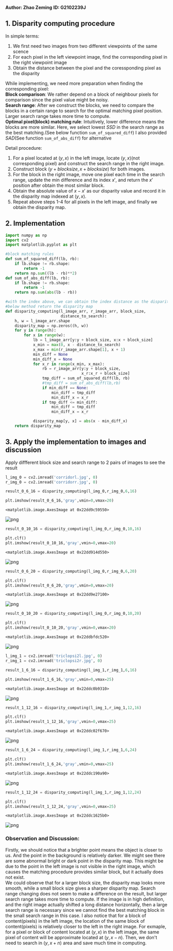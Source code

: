 <link rel="stylesheet" href="https://cdn.jsdelivr.net/npm/katex@0.10.2/dist/katex.min.css" integrity="sha384-yFRtMMDnQtDRO8rLpMIKrtPCD5jdktao2TV19YiZYWMDkUR5GQZR/NOVTdquEx1j" crossorigin="anonymous">
<script defer src="https://cdn.jsdelivr.net/npm/katex@0.10.2/dist/katex.min.js" integrity="sha384-9Nhn55MVVN0/4OFx7EE5kpFBPsEMZxKTCnA+4fqDmg12eCTqGi6+BB2LjY8brQxJ" crossorigin="anonymous"></script>
<script defer src="https://cdn.jsdelivr.net/npm/katex@0.10.2/dist/contrib/auto-render.min.js" integrity="sha384-kWPLUVMOks5AQFrykwIup5lo0m3iMkkHrD0uJ4H5cjeGihAutqP0yW0J6dpFiVkI" crossorigin="anonymous" onload="renderMathInElement(document.body);"></script>

**Author: Zhao Zeming**
**ID: G2102239J**


## 1. Disparity computing procedure
In simple terms:
1. We first need two images from two different viewpoints of the same scence
2. For each pixel in the left viewpoint image, find the corresponding pixel in the right viewpoint image
3. Obtain the distance between the pixel and the coressponding pixel as the disparity

While implementing, we need more preparation when finding the corresponding pixel:  
**Block comparison**:
We rather depend on a block of neighbour pixels for comparison since the pixel value might be noisy.  
**Search range**:
After we construct the blocks, we need to compare the blocks in a certain range to search for the optimal matching pixel position. Larger search range takes more time to compute.  
**Optimal pixel(block) matching rule**:
Intuitively, lower difference means the blocks are more similar. Here, we select lowest $SSD$ in the search range as the best matching.(See below function `sum_of_squared_diff`) I also provided $SAD$(See function `sum_of_abs_diff`) for alternative

Detail procedure:
1. For a pixel located at $(y,x)$ in the left image, locate $(y,x)$(not corresponding pixel)  and construct the search range in the right image.
2. Construct block $(y + block size, x + block size)$ for both images.
3. For the block in the right image, move one pixel each time in the search range, update the min difference and its index $x'$, and return the $x'$ position after obtain the most similar block.
4. Obtain the absolute value of $x-x'$ as our disparity value and record it in the disparity map indexed at $(y,x)$.
5. Repeat above steps 1-4 for all pixels in the left image, and finally we obtain the disparity map.

## 2. Implementation


```python
import numpy as np
import cv2
import matplotlib.pyplot as plt
```


```python
#block matching rules 
def sum_of_squared_diff(lb, rb):
    if lb.shape != rb.shape:
        return -1
    return np.sum((lb - rb)**2)
def sum_of_abs_diff(lb, rb):
    if lb.shape != rb.shape:
        return -1
    return np.sum(abs(lb - rb))
```


```python
#with the index above, we can obtain the index distance as the disparity
#below method return the disparity map
def disparity_computing(l_image_arr, r_image_arr, block_size,
                        distance_to_search):
    h, w = l_image_arr.shape
    disparity_map = np.zeros((h, w))
    for y in range(h):
        for x in range(w):
            lb = l_image_arr[y:y + block_size, x:x + block_size]
            x_min = max(0, x - distance_to_search)
            x_max = min(r_image_arr.shape[1], x + 1)
            min_diff = None
            min_diff_x = None
            for x_r in range(x_min, x_max):
                rb = r_image_arr[y:y + block_size,
                                 x_r:x_r + block_size]
                tmp_diff = sum_of_squared_diff(lb, rb)
                #tmp_diff = sum_of_abs_diff(lb,rb)
                if min_diff == None:
                    min_diff = tmp_diff
                    min_diff_x = x_r
                if tmp_diff <= min_diff:
                    min_diff = tmp_diff
                    min_diff_x = x_r

            disparity_map[y, x] = abs(x - min_diff_x)
    return disparity_map
```

## 3. Apply the implementation to images and discussion
Apply diffferent block size and search range to 2 pairs of images to see the result


```python
l_img_0 = cv2.imread('corridorl.jpg', 0)
r_img_0 = cv2.imread('corridorr.jpg', 0)
```


```python
result_0_6_16 = disparity_computing(l_img_0,r_img_0,6,16)
```


```python
plt.imshow(result_0_6_16,'gray',vmin=0,vmax=20)
```




    <matplotlib.image.AxesImage at 0x22dd9c59550>




    
![png](output_8_1.png)
    



```python
result_0_10_16 = disparity_computing(l_img_0,r_img_0,10,16)
```


```python
plt.clf()
plt.imshow(result_0_10_16,'gray',vmin=0,vmax=20)
```




    <matplotlib.image.AxesImage at 0x22dd914d550>




    
![png](output_10_1.png)
    



```python
result_0_6_20 = disparity_computing(l_img_0,r_img_0,6,20)
```


```python
plt.clf()
plt.imshow(result_0_6_20,'gray',vmin=0,vmax=20)
```




    <matplotlib.image.AxesImage at 0x22dd9e27100>




    
![png](output_12_1.png)
    



```python
result_0_10_20 = disparity_computing(l_img_0,r_img_0,10,20)
```


```python
plt.clf()
plt.imshow(result_0_10_20,'gray',vmin=0,vmax=20)
```




    <matplotlib.image.AxesImage at 0x22ddbfdc520>




    
![png](output_14_1.png)
    



```python
l_img_1 = cv2.imread('triclopsi2l.jpg', 0)
r_img_1 = cv2.imread('triclopsi2r.jpg', 0)
```


```python
result_1_6_16 = disparity_computing(l_img_1,r_img_1,6,16)
```


```python
plt.imshow(result_1_6_16,'gray',vmin=0,vmax=25)
```




    <matplotlib.image.AxesImage at 0x22ddc0b9310>




    
![png](output_17_1.png)
    



```python
result_1_12_16 = disparity_computing(l_img_1,r_img_1,12,16)
```


```python
plt.clf()
plt.imshow(result_1_12_16,'gray',vmin=0,vmax=25)
```




    <matplotlib.image.AxesImage at 0x22ddc02f670>




    
![png](output_19_1.png)
    



```python
result_1_6_24 = disparity_computing(l_img_1,r_img_1,6,24)
```


```python
plt.clf()
plt.imshow(result_1_6_24,'gray',vmin=0,vmax=25)
```




    <matplotlib.image.AxesImage at 0x22ddc190a90>




    
![png](output_21_1.png)
    



```python
result_1_12_24 = disparity_computing(l_img_1,r_img_1,12,24)
```


```python
plt.clf()
plt.imshow(result_1_12_24,'gray',vmin=0,vmax=25)
```




    <matplotlib.image.AxesImage at 0x22ddc1625b0>




    
![png](output_23_1.png)
    


### Observation and Discussion:  
Firstly, we should notice that a brighter point means the object is closer to us. And the point in the background is relatively darker. We might see there are some abnormal bright or dark point in the disparity map. This might be due to the point in the left image is not visible in the right image, which causes the matching procedure provides similar block, but it actually does not exist.  
We could observe that for a larger block size, the disparity map looks more smooth, while a small block size gives a sharper disparity map. Search range changing does not seem to make a difference on the result, but larger search range takes more time to compute. If the image is in high definition, and the right image actually shifted a long distance horizontally, then a large search range is necessary since we cannot find the best matching block in the small search range in this case. I also notice that for a block of content(pixels) in the left image, the location of the same block of content(pixels) is relatively closer to the left in the right image. For exmaple, for a pixel or block of content located at $(y,x)$ in the left image, the same pixel of content will be approximate located at $(y,x-n)$. Then, we don't need to search in $(y,x+n)$ area and save much time in computing.
